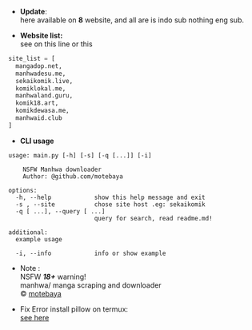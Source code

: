 + **Update**:  
here available on **8** website, and all are is indo sub
nothing eng sub.

+ **Website list:**  
see on this line or this 
```python
site_list = [
  mangadop.net,
  manhwadesu.me,
  sekaikomik.live,
  komiklokal.me,
  manhwaland.guru,
  komik18.art,
  komikdewasa.me,
  manhwaid.club
]
```

+ **CLI usage**
```
usage: main.py [-h] [-s] [-q [...]] [-i]

	NSFW Manhwa downloader
    Author: @github.com/motebaya

options:
  -h, --help            show this help message and exit
  -s , --site           chose site host .eg: sekaikomik
  -q [ ...], --query [ ...]
                        query for search, read readme.md!

additional:
  example usage

  -i, --info            info or show example
```

+ Note :  
NSFW ***18+*** warning!  
manhwa/ manga scraping and downloader  
&copy; [motebaya](https://github.com/motebaya)

+ Fix Error install pillow on termux:  
[see here](https://stackoverflow.com/questions/62956054/how-to-install-pillow-on-termux)
